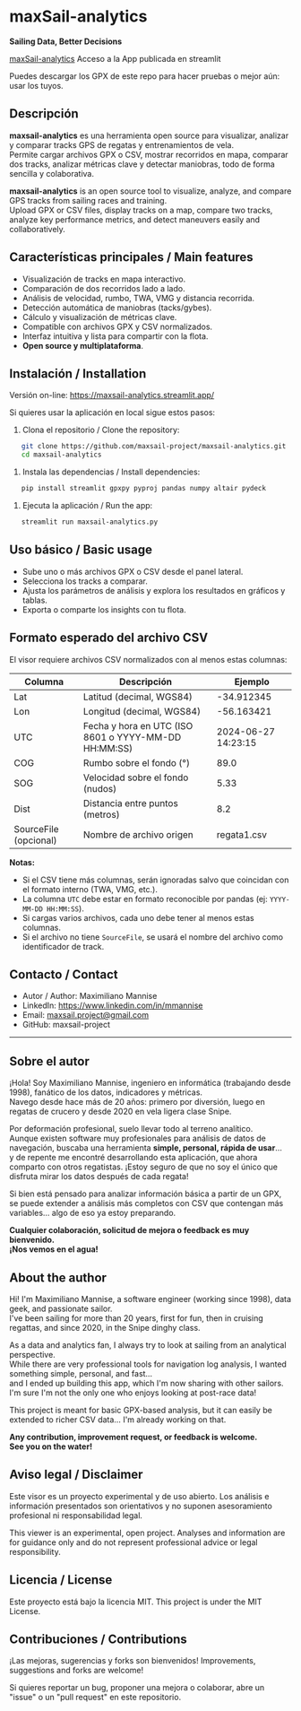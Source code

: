 # maxSail-analytics

**Sailing Data, Better Decisions**  

[maxSail-analytics](https://maxsail-analytics.streamlit.app/) Acceso a la App publicada en streamlit

Puedes descargar los GPX de este repo para hacer pruebas o mejor aún: usar los tuyos.

## Descripción

**maxsail-analytics** es una herramienta open source para visualizar, analizar y comparar tracks GPS de regatas y entrenamientos de vela.  
Permite cargar archivos GPX o CSV, mostrar recorridos en mapa, comparar dos tracks, analizar métricas clave y detectar maniobras, todo de forma sencilla y colaborativa.

**maxsail-analytics** is an open source tool to visualize, analyze, and compare GPS tracks from sailing races and training.  
Upload GPX or CSV files, display tracks on a map, compare two tracks, analyze key performance metrics, and detect maneuvers easily and collaboratively.

## Características principales / Main features

- Visualización de tracks en mapa interactivo.
- Comparación de dos recorridos lado a lado.
- Análisis de velocidad, rumbo, TWA, VMG y distancia recorrida.
- Detección automática de maniobras (tacks/gybes).
- Cálculo y visualización de métricas clave.
- Compatible con archivos GPX y CSV normalizados.
- Interfaz intuitiva y lista para compartir con la flota.
- **Open source y multiplataforma**.

## Instalación / Installation

Versión on-line: https://maxsail-analytics.streamlit.app/

Si quieres usar la aplicación en local sigue estos pasos:

1. Clona el repositorio / Clone the repository:

```sh
   git clone https://github.com/maxsail-project/maxsail-analytics.git
   cd maxsail-analytics
```

1. Instala las dependencias / Install dependencies:

```sh
   pip install streamlit gpxpy pyproj pandas numpy altair pydeck
```

1. Ejecuta la aplicación / Run the app:

```sh
   streamlit run maxsail-analytics.py
```

## Uso básico / Basic usage

- Sube uno o más archivos GPX o CSV desde el panel lateral.
- Selecciona los tracks a comparar.
- Ajusta los parámetros de análisis y explora los resultados en gráficos y tablas.
- Exporta o comparte los insights con tu flota.

## Formato esperado del archivo CSV

El visor requiere archivos CSV normalizados con al menos estas columnas:

| Columna   | Descripción                                    | Ejemplo         |
|-----------|------------------------------------------------|-----------------|
| Lat       | Latitud (decimal, WGS84)                       | -34.912345      |
| Lon       | Longitud (decimal, WGS84)                      | -56.163421      |
| UTC       | Fecha y hora en UTC (ISO 8601 o YYYY-MM-DD HH:MM:SS) | 2024-06-27 14:23:15 |
| COG       | Rumbo sobre el fondo (°)                       | 89.0            |
| SOG       | Velocidad sobre el fondo (nudos)               | 5.33            |
| Dist      | Distancia entre puntos (metros)                | 8.2             |
| SourceFile (opcional) | Nombre de archivo origen           | regata1.csv     |

**Notas:**
- Si el CSV tiene más columnas, serán ignoradas salvo que coincidan con el formato interno (TWA, VMG, etc.).
- La columna `UTC` debe estar en formato reconocible por pandas (ej: `YYYY-MM-DD HH:MM:SS`).
- Si cargas varios archivos, cada uno debe tener al menos estas columnas.
- Si el archivo no tiene `SourceFile`, se usará el nombre del archivo como identificador de track.

## Contacto / Contact

- Autor / Author: Maximiliano Mannise
- LinkedIn: https://www.linkedin.com/in/mmannise
- Email: maxsail.project@gmail.com
- GitHub: maxsail-project

---

## Sobre el autor

¡Hola! Soy Maximiliano Mannise, ingeniero en informática (trabajando desde 1998), fanático de los datos, indicadores y métricas.  
Navego desde hace más de 20 años: primero por diversión, luego en regatas de crucero y desde 2020 en vela ligera clase Snipe.

Por deformación profesional, suelo llevar todo al terreno analítico.  
Aunque existen software muy profesionales para análisis de datos de navegación, buscaba una herramienta **simple, personal, rápida de usar**…  
y de repente me encontré desarrollando esta aplicación, que ahora comparto con otros regatistas. ¡Estoy seguro de que no soy el único que disfruta mirar los datos después de cada regata!

Si bien está pensado para analizar información básica a partir de un GPX, se puede extender a análisis más completos con CSV que contengan más variables… algo de eso ya estoy preparando.

**Cualquier colaboración, solicitud de mejora o feedback es muy bienvenido.  
¡Nos vemos en el agua!**

## About the author

Hi! I'm Maximiliano Mannise, a software engineer (working since 1998), data geek, and passionate sailor.  
I've been sailing for more than 20 years, first for fun, then in cruising regattas, and since 2020, in the Snipe dinghy class.

As a data and analytics fan, I always try to look at sailing from an analytical perspective.  
While there are very professional tools for navigation log analysis, I wanted something simple, personal, and fast…  
and I ended up building this app, which I'm now sharing with other sailors. I'm sure I'm not the only one who enjoys looking at post-race data!

This project is meant for basic GPX-based analysis, but it can easily be extended to richer CSV data… I'm already working on that.

**Any contribution, improvement request, or feedback is welcome.  
See you on the water!**

## Aviso legal / Disclaimer

Este visor es un proyecto experimental y de uso abierto.
Los análisis e información presentados son orientativos y no suponen asesoramiento profesional ni responsabilidad legal.

This viewer is an experimental, open project.
Analyses and information are for guidance only and do not represent professional advice or legal responsibility.

## Licencia / License

Este proyecto está bajo la licencia MIT.
This project is under the MIT License.

## Contribuciones / Contributions

¡Las mejoras, sugerencias y forks son bienvenidos!
Improvements, suggestions and forks are welcome!

Si quieres reportar un bug, proponer una mejora o colaborar, abre un "issue" o un "pull request" en este repositorio.

